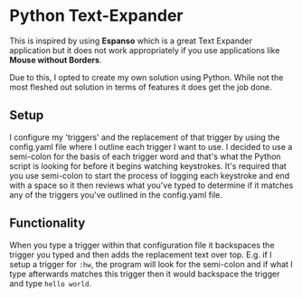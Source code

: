 # Python Text-Expander

This is inspired by using **Espanso** which is a great Text Expander application but it does not work appropriately if you use applications like **Mouse without Borders**.

Due to this, I opted to create my own solution using Python. While not the most fleshed out solution in terms of features it does get the job done.

## Setup
I configure my 'triggers' and the replacement of that trigger by using the config.yaml file where I outline each trigger I want to use. I decided to use a semi-colon for the basis of each trigger word and that's what the Python script is looking for before it begins watching keystrokes.
It's required that you use semi-colon to start the process of logging each keystroke and end with a space so it then reviews what you've typed to determine if it matches any of the triggers you've outlined in the config.yaml file.

## Functionality
When you type a trigger within that configuration file it backspaces the trigger you typed and then adds the replacement text over top. 
E.g. if I setup a trigger for ```:hw```, the program will look for the semi-colon and if what I type afterwards matches this trigger then it would backspace the trigger and type ```hello world```.
